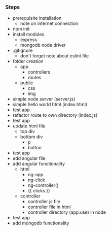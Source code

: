 ### Steps
- prerequisite installation
	- note on internet connection
- npm init
- install modules
	- express
	- mongodb node driver
- .gitignore
	- don't forget note about eslint file
- folder creation
	- app
		- controllers
		- routes
	- public
		- css
		- img
- simple node server (server.js)
- simple hello world html (index.html)
- test app
- refactor route to own directory (index.js)
- test app
- update html file
	- top div
	- bottom div
		- p
		- button
- test app
- add angular file
- add angular functionality
	- html
		- ng-app
		- ng-click
		- ng-controller()
		- {{ clicks }}
	- controller
		- controller js file
		- controller file in html
		- controller directory (app.use) in node
- test app
- add mongodb functionality
